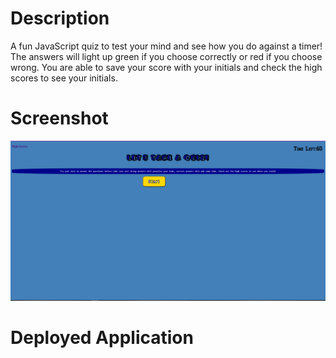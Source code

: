 # Description

A fun JavaScript quiz to test your mind and see how you do against a timer! The answers will light up green if you choose correctly or red if you choose wrong. You are able to save your score with your initials and check the high scores to see your initials.

# Screenshot

![Deployed Website](images/WebsiteSnapshot.PNG)

# Deployed Application
